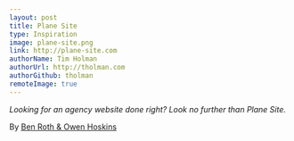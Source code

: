 ```yaml
---
layout: post
title: Plane Site
type: Inspiration
image: plane-site.png
link: http://plane-site.com
authorName: Tim Holman
authorUrl: http://tholman.com
authorGithub: tholman
remoteImage: true
---
```


_Looking for an agency website done right? Look no further than Plane Site._

By [Ben Roth & Owen Hoskins](http://www.owenhoskins.com)
